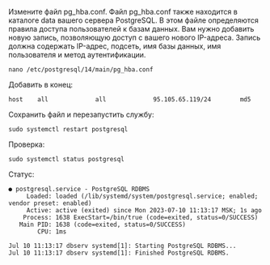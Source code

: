   Измените файл pg_hba.conf. Файл pg_hba.conf также находится в каталоге data вашего сервера PostgreSQL.
  В этом файле определяются правила доступа пользователей к базам данных.
  Вам нужно добавить новую запись, позволяющую доступ с вашего нового IP-адреса.
  Запись должна содержать IP-адрес, подсеть, имя базы данных, имя пользователя и метод аутентификации.

``nano /etc/postgresql/14/main/pg_hba.conf``

Добавить в конец:

```
host    all             all             95.105.65.119/24        md5
```

Сохранить файл и перезапустить службу:

``sudo systemctl restart postgresql``

Проверка:

``sudo systemctl status postgresql``

Статус:

```
● postgresql.service - PostgreSQL RDBMS
     Loaded: loaded (/lib/systemd/system/postgresql.service; enabled; vendor preset: enabled)
     Active: active (exited) since Mon 2023-07-10 11:13:17 MSK; 1s ago
    Process: 1638 ExecStart=/bin/true (code=exited, status=0/SUCCESS)
   Main PID: 1638 (code=exited, status=0/SUCCESS)
        CPU: 1ms

Jul 10 11:13:17 dbserv systemd[1]: Starting PostgreSQL RDBMS...
Jul 10 11:13:17 dbserv systemd[1]: Finished PostgreSQL RDBMS.
```
